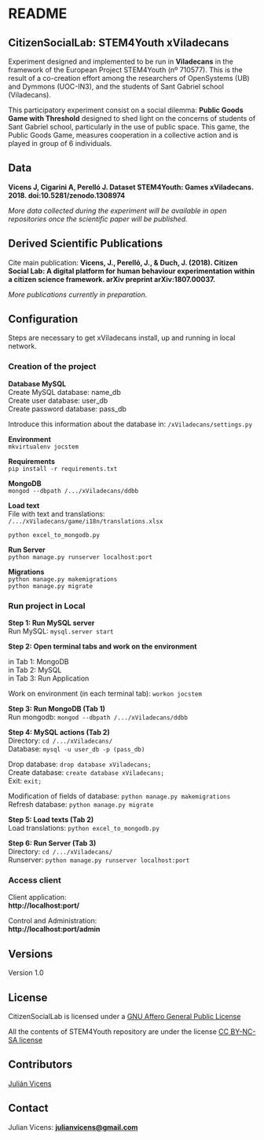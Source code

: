 # README #

## CitizenSocialLab: STEM4Youth xViladecans ##

Experiment designed and implemented to be run in **Viladecans** in the framework of the European Project STEM4Youth (nº 710577). This is the result of a co-creation effort among the researchers of OpenSystems (UB) and Dymmons (UOC-IN3), and the students of Sant Gabriel school (Viladecans).

This participatory experiment consist on a social dilemma: **Public Goods Game with Threshold** designed to shed light on the concerns of students of Sant Gabriel school, particularly in the use of public space. This game, the Public Goods Game, measures cooperation in a collective action and is played in group of 6 individuals.

## Data ##
**Vicens J, Cigarini A, Perelló J. Dataset STEM4Youth: Games xViladecans. 2018. doi:10.5281/zenodo.1308974**  

*More data collected during the experiment will be available in open repositories once the scientific paper will be published.*

## Derived Scientific Publications ##
Cite main publication: **Vicens, J., Perelló, J., & Duch, J. (2018). Citizen Social Lab: A digital platform for human behaviour experimentation within a citizen science framework. arXiv preprint arXiv:1807.00037.**

*More publications currently in preparation.*

## Configuration ##
Steps are necessary to get xViladecans install, up and running in local network.

### Creation of the project ###

__Database MySQL__  
Create MySQL database: name\_db  
Create user database: user\_db  
Create password database: pass\_db

Introduce this information about the database in: `/xViladecans/settings.py`

__Environment__   
```mkvirtualenv jocstem ```  

__Requirements__  
```pip install -r requirements.txt```

__MongoDB__  
```mongod --dbpath /.../xViladecans/ddbb```

__Load text__   
File with text and translations:  `/.../xViladecans/game/i18n/translations.xlsx`  
   
```python excel_to_mongodb.py```

__Run Server__  
```python manage.py runserver localhost:port```

__Migrations__  
```python manage.py makemigrations```  
```python manage.py migrate```  

### Run project in Local ###

__Step 1: Run MySQL server__  
Run MySQL: `mysql.server start`

__Step 2: Open terminal tabs and work on the environment__  

in Tab 1: MongoDB  
in Tab 2: MySQL  
in Tab 3: Run Application  

Work on environment (in each terminal tab): `workon jocstem`

__Step 3: Run MongoDB (Tab 1)__  
Run mongodb: `mongod --dbpath /.../xViladecans/ddbb`

__Step 4: MySQL actions (Tab 2)__  
Directory: `cd /.../xViladecans/`   
Database: `mysql -u user_db -p (pass_db)`

Drop database: `drop database xViladecans;`  
Create database: `create database xViladecans;`  
Exit: `exit;`

Modification of fields of database: `python manage.py makemigrations`  
Refresh database: `python manage.py migrate` 

__Step 5: Load texts (Tab 2)__    
Load translations: `python excel_to_mongodb.py`

__Step 6: Run Server (Tab 3)__  
Directory: `cd /.../xViladecans/`   
Runserver: `python manage.py runserver localhost:port`


### Access client ###
Client application:  
**http://localhost:port/**  
 
Control and Administration:  
**http://localhost:port/admin**

## Versions ##
Version 1.0

## License ##

CitizenSocialLab is licensed under a [GNU Affero General Public License](https://www.gnu.org/licenses/agpl-3.0.txt)

All the contents of STEM4Youth repository are under the license [CC BY-NC-SA license](https://creativecommons.org/licenses/by-nc-sa/4.0/)

## Contributors ##

[Julián Vicens](https://jvicens.github.io)

## Contact ##

Julian Vicens: **julianvicens@gmail.com**
